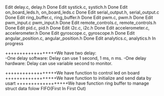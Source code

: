 Edit delay.c, delay.h									Done
Edit systick.c, systich.h								Done
Edit on_board_leds.h, on_board_leds.c 					Done
Edit serial_output.h, serial_output.c					Done
Edit ring_buffer.c, ring_buffer.h						Done
Edit pwm.c, pwm.h										Done
Edit pwm_input.c pwm_input.h							Done
Edit remote_controls.c, remote_controls.h				Done
Edit pid.c, pid.h										Done
Edit i2c.c, i2c.h										Done
Edit accelerometer.c, accelerometer.h					Done
Edit gyroscope.c, gyroscope.h							Done
Edit angular_position.c, angular_position.h				Done
Edit analytics.c, analytics.h							In progress







++++++++++++++++++We have two delay: 	
-One delay software:
	Delay can use 1 second, 1 ms, n ms.
-One delay hardware:
	Delay can use variable second to monitor.

++++++++++++++++++We have function to control led on board
++++++++++++++++++We have function to initialize and send data by usart
++++++++++++++++++We have function ring buffer to manage struct data folow FIFO(First In First Out)